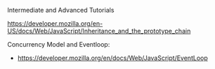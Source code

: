 Intermediate and Advanced Tutorials

https://developer.mozilla.org/en-US/docs/Web/JavaScript/Inheritance_and_the_prototype_chain

Concurrency Model and Eventloop:
* https://developer.mozilla.org/en/docs/Web/JavaScript/EventLoop


